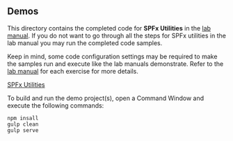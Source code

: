 ## Demos

This directory contains the completed code for **SPFx Utilities** in the [lab manual](../Lab.md).  If you do not want to go through all the steps for SPFx utilities in the lab manual you may run the completed code samples.  

Keep in mind, some code configuration settings may be required to make the samples run and execute like the lab manuals demonstrate.  Refer to the [lab manual](../Lab.md) for each exercise for more details.

[SPFx Utilities](./helloworld-webpart)

To build and run the demo project(s), open a Command Window and execute the following commands:

````shell
npm insall
gulp clean
gulp serve
````